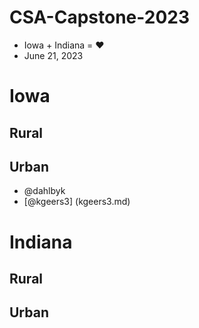 # CSA-Capstone-2023

- Iowa + Indiana = ❤️
- June 21, 2023

# Iowa

## Rural

## Urban
- @dahlbyk
- [@kgeers3] (kgeers3.md)

# Indiana

## Rural

## Urban

